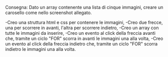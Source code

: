 Consegna:
Dato un array contenente una lista di cinque immagini, creare un carosello come nello screenshot allegato.

-Creo una struttura html e css per contenere le immagini,
-Creo due frecce, una per scorrere in avanti, l'altra per scorrere indietro,
-Creo un array con tutte le immagini da inserire,
-Creo un evento al click della freccia avanti che, tramite un ciclo "FOR" scorra in avanti le immagini una alla volta,
-Creo un evento al click della freccia indietro che, tramite un ciclo "FOR" scorra indietro le immagini una alla volta.
